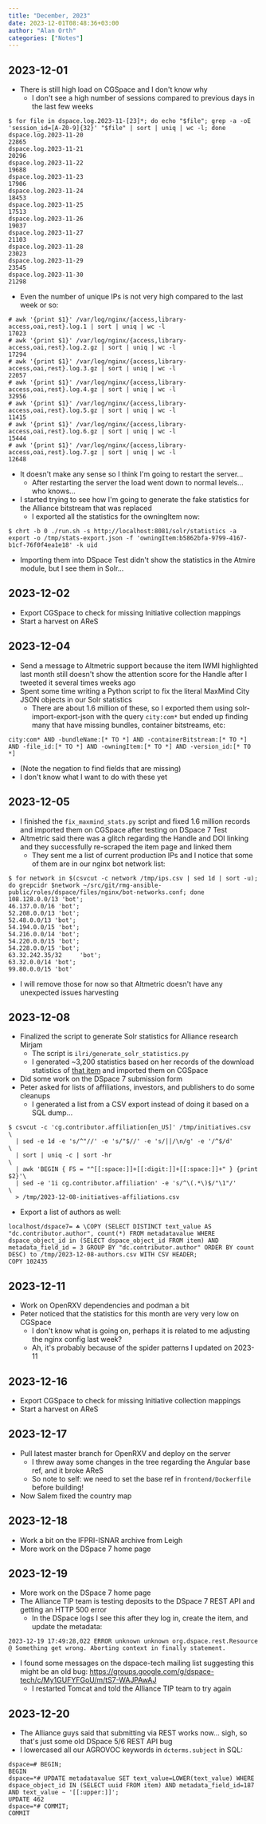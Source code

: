 ```yaml
---
title: "December, 2023"
date: 2023-12-01T08:48:36+03:00
author: "Alan Orth"
categories: ["Notes"]
---
```


## 2023-12-01

- There is still high load on CGSpace and I don't know why
  - I don't see a high number of sessions compared to previous days in the last few weeks

<!-- more -->

```console
$ for file in dspace.log.2023-11-[23]*; do echo "$file"; grep -a -oE 'session_id=[A-Z0-9]{32}' "$file" | sort | uniq | wc -l; done
dspace.log.2023-11-20
22865
dspace.log.2023-11-21
20296
dspace.log.2023-11-22
19688
dspace.log.2023-11-23
17906
dspace.log.2023-11-24
18453
dspace.log.2023-11-25
17513
dspace.log.2023-11-26
19037
dspace.log.2023-11-27
21103
dspace.log.2023-11-28
23023
dspace.log.2023-11-29
23545
dspace.log.2023-11-30
21298
```

- Even the number of unique IPs is not very high compared to the last week or so:

```console
# awk '{print $1}' /var/log/nginx/{access,library-access,oai,rest}.log.1 | sort | uniq | wc -l
17023
# awk '{print $1}' /var/log/nginx/{access,library-access,oai,rest}.log.2.gz | sort | uniq | wc -l
17294
# awk '{print $1}' /var/log/nginx/{access,library-access,oai,rest}.log.3.gz | sort | uniq | wc -l
22057
# awk '{print $1}' /var/log/nginx/{access,library-access,oai,rest}.log.4.gz | sort | uniq | wc -l
32956
# awk '{print $1}' /var/log/nginx/{access,library-access,oai,rest}.log.5.gz | sort | uniq | wc -l
11415
# awk '{print $1}' /var/log/nginx/{access,library-access,oai,rest}.log.6.gz | sort | uniq | wc -l
15444
# awk '{print $1}' /var/log/nginx/{access,library-access,oai,rest}.log.7.gz | sort | uniq | wc -l
12648
```

- It doesn't make any sense so I think I'm going to restart the server...
  - After restarting the server the load went down to normal levels... who knows...
- I started trying to see how I'm going to generate the fake statistics for the Alliance bitstream that was replaced
  - I exported all the statistics for the owningItem now:

```console
$ chrt -b 0 ./run.sh -s http://localhost:8081/solr/statistics -a export -o /tmp/stats-export.json -f 'owningItem:b5862bfa-9799-4167-b1cf-76f0f4ea1e18' -k uid
```

- Importing them into DSpace Test didn't show the statistics in the Atmire module, but I see them in Solr...

## 2023-12-02

- Export CGSpace to check for missing Initiative collection mappings
- Start a harvest on AReS

## 2023-12-04

- Send a message to Altmetric support because the item IWMI highlighted last month still doesn't show the attention score for the Handle after I tweeted it several times weeks ago
- Spent some time writing a Python script to fix the literal MaxMind City JSON objects in our Solr statistics
  - There are about 1.6 million of these, so I exported them using solr-import-export-json with the query `city:com*` but ended up finding many that have missing bundles, container bitstreams, etc:

```
city:com* AND -bundleName:[* TO *] AND -containerBitstream:[* TO *] AND -file_id:[* TO *] AND -owningItem:[* TO *] AND -version_id:[* TO *]
```

- (Note the negation to find fields that are missing)
- I don't know what I want to do with these yet

## 2023-12-05

- I finished the `fix_maxmind_stats.py` script and fixed 1.6 million records and imported them on CGSpace after testing on DSpace 7 Test
- Altmetric said there was a glitch regarding the Handle and DOI linking and they successfully re-scraped the item page and linked them
  - They sent me a list of current production IPs and I notice that some of them are in our nginx bot network list:

```console
$ for network in $(csvcut -c network /tmp/ips.csv | sed 1d | sort -u); do grepcidr $network ~/src/git/rmg-ansible-public/roles/dspace/files/nginx/bot-networks.conf; done
108.128.0.0/13 'bot';
46.137.0.0/16 'bot';
52.208.0.0/13 'bot';
52.48.0.0/13 'bot';
54.194.0.0/15 'bot';
54.216.0.0/14 'bot';
54.220.0.0/15 'bot';
54.228.0.0/15 'bot';
63.32.242.35/32     'bot';
63.32.0.0/14 'bot';
99.80.0.0/15 'bot'
```

- I will remove those for now so that Altmetric doesn't have any unexpected issues harvesting

## 2023-12-08

- Finalized the script to generate Solr statistics for Alliance research Mirjam
  - The script is `ilri/generate_solr_statistics.py`
  - I generated ~3,200 statistics based on her records of the download statistics of [that item](https://hdl.handle.net/10568/131997) and imported them on CGSpace
- Did some work on the DSpace 7 submission form
- Peter asked for lists of affiliations, investors, and publishers to do some cleanups
  - I generated a list from a CSV export instead of doing it based on a SQL dump...

```console
$ csvcut -c 'cg.contributor.affiliation[en_US]' /tmp/initiatives.csv       \
  | sed -e 1d -e 's/^"//' -e 's/"$//' -e 's/||/\n/g' -e '/^$/d'            \
  | sort | uniq -c | sort -hr                                              \
  | awk 'BEGIN { FS = "^[[:space:]]+[[:digit:]]+[[:space:]]+" } {print $2}'\
  | sed -e '1i cg.contributor.affiliation' -e 's/^\(.*\)$/"\1"/'           \
  > /tmp/2023-12-08-initiatives-affiliations.csv
```

- Export a list of authors as well:

```console
localhost/dspace7= ☘ \COPY (SELECT DISTINCT text_value AS "dc.contributor.author", count(*) FROM metadatavalue WHERE dspace_object_id in (SELECT dspace_object_id FROM item) AND metadata_field_id = 3 GROUP BY "dc.contributor.author" ORDER BY count DESC) to /tmp/2023-12-08-authors.csv WITH CSV HEADER;
COPY 102435
```

## 2023-12-11

- Work on OpenRXV dependencies and podman a bit
- Peter noticed that the statistics for this month are very very low on CGSpace
  - I don't know what is going on, perhaps it is related to me adjusting the nginx config last week?
  - Ah, it's probably because of the spider patterns I updated on 2023-11

## 2023-12-16

- Export CGSpace to check for missing Initiative collection mappings
- Start a harvest on AReS

## 2023-12-17

- Pull latest master branch for OpenRXV and deploy on the server
  - I threw away some changes in the tree regarding the Angular base ref, and it broke AReS
  - So note to self: we need to set the base ref in `frontend/Dockerfile` before building!
- Now Salem fixed the country map

## 2023-12-18

- Work a bit on the IFPRI-ISNAR archive from Leigh
- More work on the DSpace 7 home page

## 2023-12-19

- More work on the DSpace 7 home page
- The Alliance TIP team is testing deposits to the DSpace 7 REST API and getting an HTTP 500 error
  - In the DSpace logs I see this after they log in, create the item, and update the metadata:

```
2023-12-19 17:49:28,022 ERROR unknown unknown org.dspace.rest.Resource @ Something get wrong. Aborting context in finally statement.
```

- I found some messages on the dspace-tech mailing list suggesting this might be an old bug: https://groups.google.com/g/dspace-tech/c/My1GUFYFGoU/m/tS7-WAJPAwAJ
  - I restarted Tomcat and told the Alliance TIP team to try again

## 2023-12-20

- The Alliance guys said that submitting via REST works now... sigh, so that's just some old DSpace 5/6 REST API bug
- I lowercased all our AGROVOC keywords in `dcterms.subject` in SQL:

```console
dspace=# BEGIN;
BEGIN
dspace=*# UPDATE metadatavalue SET text_value=LOWER(text_value) WHERE dspace_object_id IN (SELECT uuid FROM item) AND metadata_field_id=187 AND text_value ~ '[[:upper:]]';
UPDATE 462
dspace=*# COMMIT;
COMMIT
```

<!-- vim: set sw=2 ts=2: -->
